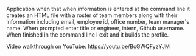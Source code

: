 Application when that when information is entered at the command line it creates an HTML file
with a roster of team members along with their information including email, employee id, office number,
team manager's name. 
When prompted enter title or engineer, intern, Github username.
When finished in the command line I exit and it builds the profile.

Video walkthrough on YouTube:
https://youtu.be/BcGWQFyzYJM

